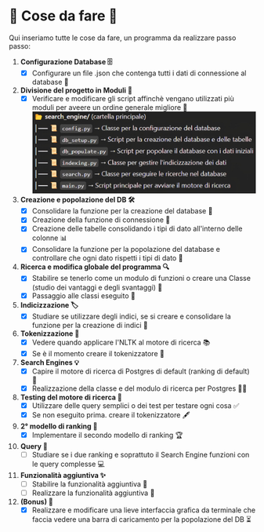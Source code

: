 # 🚀 Cose da fare 🚀

Qui inseriamo tutte le cose da fare, un programma da realizzare passo passo:
1. **Configurazione Database 🗄️**
    - [X] Configurare un file .json che contenga tutti i dati di connessione al database 🔐
2. **Divisione del progetto in Moduli 📂**
    - [X] Verificare e modificare gli script affinchè vengano utilizzati più moduli per aveere un ordine generale migliore 🔄
    ![Struttura](struttura.jpg)
3. **Creazione e popolazione del DB 🛠️**
    - [X] Consolidare la funzione per la creazione del database 💾
    - [X] Creazione della funzione di connessione 🔗
    - [X] Creazione delle tabelle consolidando i tipi di dato all'interno delle colonne 📊
    - [X] Consolidare la funzione per la popolazione del database e controllare che ogni dato rispetti i tipi di dato 🧐
4. **Ricerca e modifica globale del programma 🔍**
    - [X] Stabilire se tenerlo come un modulo di funzioni o creare una Classe (studio dei vantaggi e degli svantaggi) 🧩
    - [X] Passaggio alle classi eseguito 📜
5. **Indicizzazione 🏷️**
    - [X] Studiare se utilizzare degli indici, se si creare e consolidare la funzione per la creazione di indici 📑
6. **Tokenizzazione 🧠**
    - [X] Vedere quando applicare l'NLTK al motore di ricerca 📚
    - [X] Se è il momento creare il tokenizzatore 📝
7. **Search Engines 💡**
    - [X] Capire il motore di ricerca di Postgres di default (ranking di default) 🤖
    - [X] Realizzazione della classe e del modulo di ricerca per Postgres 🧑‍💻
8. **Testing del motore di ricerca 🧪**
    - [X] Utilizzare delle query semplici o dei test per testare ogni cosa ✅
    - [X] Se non eseguito prima. creare il tokenizzatore 🖋️
9. **2° modello di ranking 🏅**
    - [X] Implementare il secondo modello di ranking 🏆
10. **Query 💬**
    - [ ] Studiare se i due ranking e soprattuto il Search Engine funzioni con le query complesse 💻
11. **Funzionalità aggiuntiva ✨**
    - [ ] Stabilire la funzionalità aggiuntiva 🎯
    - [ ] Realizzare la funzionalità aggiuntiva 🏁
12. **(Bonus) 🎁**
    - [X] Realizzare e modificare una lieve interfaccia grafica da terminale che faccia vedere una barra di caricamento per la popolazione del DB ⏳
